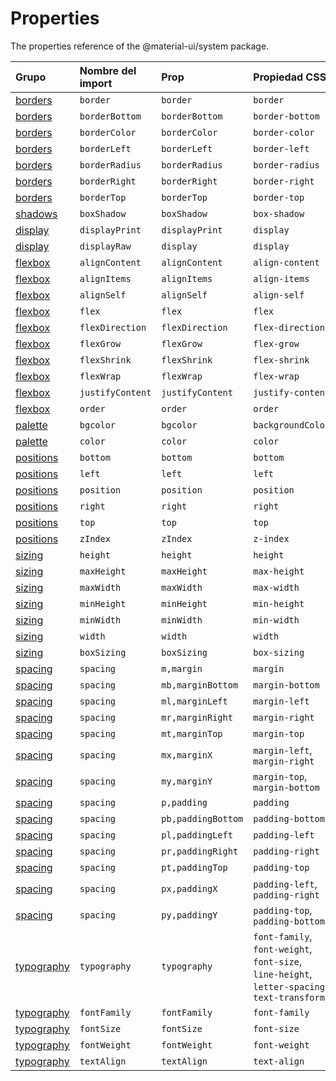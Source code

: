 # Properties

<p class="description">The properties reference of the @material-ui/system package.</p>

| Grupo                             | Nombre del import | Prop               | Propiedad CSS                                                                                | Clave del tema                                                         |
|:--------------------------------- |:----------------- |:------------------ |:-------------------------------------------------------------------------------------------- |:---------------------------------------------------------------------- |
| [borders](/system/borders/)       | `border`          | `border`           | `border`                                                                                     | `borders`                                                              |
| [borders](/system/borders/)       | `borderBottom`    | `borderBottom`     | `border-bottom`                                                                              | `borders`                                                              |
| [borders](/system/borders/)       | `borderColor`     | `borderColor`      | `border-color`                                                                               | [`palette`](/customization/default-theme/?expand-path=$.palette)       |
| [borders](/system/borders/)       | `borderLeft`      | `borderLeft`       | `border-left`                                                                                | `borders`                                                              |
| [borders](/system/borders/)       | `borderRadius`    | `borderRadius`     | `border-radius`                                                                              | [`shape`](/customization/default-theme/?expand-path=$.shape)           |
| [borders](/system/borders/)       | `borderRight`     | `borderRight`      | `border-right`                                                                               | `borders`                                                              |
| [borders](/system/borders/)       | `borderTop`       | `borderTop`        | `border-top`                                                                                 | `borders`                                                              |
| [shadows](/system/shadows/)       | `boxShadow`       | `boxShadow`        | `box-shadow`                                                                                 | `shadows`                                                              |
| [display](/system/display/)       | `displayPrint`    | `displayPrint`     | `display`                                                                                    | none                                                                   |
| [display](/system/display/)       | `displayRaw`      | `display`          | `display`                                                                                    | none                                                                   |
| [flexbox](/system/flexbox/)       | `alignContent`    | `alignContent`     | `align-content`                                                                              | none                                                                   |
| [flexbox](/system/flexbox/)       | `alignItems`      | `alignItems`       | `align-items`                                                                                | none                                                                   |
| [flexbox](/system/flexbox/)       | `alignSelf`       | `alignSelf`        | `align-self`                                                                                 | none                                                                   |
| [flexbox](/system/flexbox/)       | `flex`            | `flex`             | `flex`                                                                                       | none                                                                   |
| [flexbox](/system/flexbox/)       | `flexDirection`   | `flexDirection`    | `flex-direction`                                                                             | none                                                                   |
| [flexbox](/system/flexbox/)       | `flexGrow`        | `flexGrow`         | `flex-grow`                                                                                  | none                                                                   |
| [flexbox](/system/flexbox/)       | `flexShrink`      | `flexShrink`       | `flex-shrink`                                                                                | none                                                                   |
| [flexbox](/system/flexbox/)       | `flexWrap`        | `flexWrap`         | `flex-wrap`                                                                                  | none                                                                   |
| [flexbox](/system/flexbox/)       | `justifyContent`  | `justifyContent`   | `justify-content`                                                                            | none                                                                   |
| [flexbox](/system/flexbox/)       | `order`           | `order`            | `order`                                                                                      | none                                                                   |
| [palette](/system/palette/)       | `bgcolor`         | `bgcolor`          | `backgroundColor`                                                                            | [`palette`](/customization/default-theme/?expand-path=$.palette)       |
| [palette](/system/palette/)       | `color`           | `color`            | `color`                                                                                      | [`palette`](/customization/default-theme/?expand-path=$.palette)       |
| [positions](/system/positions/)   | `bottom`          | `bottom`           | `bottom`                                                                                     | none                                                                   |
| [positions](/system/positions/)   | `left`            | `left`             | `left`                                                                                       | none                                                                   |
| [positions](/system/positions/)   | `position`        | `position`         | `position`                                                                                   | none                                                                   |
| [positions](/system/positions/)   | `right`           | `right`            | `right`                                                                                      | none                                                                   |
| [positions](/system/positions/)   | `top`             | `top`              | `top`                                                                                        | none                                                                   |
| [positions](/system/positions/)   | `zIndex`          | `zIndex`           | `z-index`                                                                                    | [`zIndex`](/customization/default-theme/?expand-path=$.zIndex)         |
| [sizing](/system/sizing/)         | `height`          | `height`           | `height`                                                                                     | none                                                                   |
| [sizing](/system/sizing/)         | `maxHeight`       | `maxHeight`        | `max-height`                                                                                 | none                                                                   |
| [sizing](/system/sizing/)         | `maxWidth`        | `maxWidth`         | `max-width`                                                                                  | none                                                                   |
| [sizing](/system/sizing/)         | `minHeight`       | `minHeight`        | `min-height`                                                                                 | none                                                                   |
| [sizing](/system/sizing/)         | `minWidth`        | `minWidth`         | `min-width`                                                                                  | none                                                                   |
| [sizing](/system/sizing/)         | `width`           | `width`            | `width`                                                                                      | none                                                                   |
| [sizing](/system/sizing/)         | `boxSizing`       | `boxSizing`        | `box-sizing`                                                                                 | none                                                                   |
| [spacing](/system/spacing/)       | `spacing`         | `m,margin`         | `margin`                                                                                     | [`spacing`](/customization/default-theme/?expand-path=$.spacing)       |
| [spacing](/system/spacing/)       | `spacing`         | `mb,marginBottom`  | `margin-bottom`                                                                              | [`spacing`](/customization/default-theme/?expand-path=$.spacing)       |
| [spacing](/system/spacing/)       | `spacing`         | `ml,marginLeft`    | `margin-left`                                                                                | [`spacing`](/customization/default-theme/?expand-path=$.spacing)       |
| [spacing](/system/spacing/)       | `spacing`         | `mr,marginRight`   | `margin-right`                                                                               | [`spacing`](/customization/default-theme/?expand-path=$.spacing)       |
| [spacing](/system/spacing/)       | `spacing`         | `mt,marginTop`     | `margin-top`                                                                                 | [`spacing`](/customization/default-theme/?expand-path=$.spacing)       |
| [spacing](/system/spacing/)       | `spacing`         | `mx,marginX`       | `margin-left`, `margin-right`                                                                | [`spacing`](/customization/default-theme/?expand-path=$.spacing)       |
| [spacing](/system/spacing/)       | `spacing`         | `my,marginY`       | `margin-top`, `margin-bottom`                                                                | [`spacing`](/customization/default-theme/?expand-path=$.spacing)       |
| [spacing](/system/spacing/)       | `spacing`         | `p,padding`        | `padding`                                                                                    | [`spacing`](/customization/default-theme/?expand-path=$.spacing)       |
| [spacing](/system/spacing/)       | `spacing`         | `pb,paddingBottom` | `padding-bottom`                                                                             | [`spacing`](/customization/default-theme/?expand-path=$.spacing)       |
| [spacing](/system/spacing/)       | `spacing`         | `pl,paddingLeft`   | `padding-left`                                                                               | [`spacing`](/customization/default-theme/?expand-path=$.spacing)       |
| [spacing](/system/spacing/)       | `spacing`         | `pr,paddingRight`  | `padding-right`                                                                              | [`spacing`](/customization/default-theme/?expand-path=$.spacing)       |
| [spacing](/system/spacing/)       | `spacing`         | `pt,paddingTop`    | `padding-top`                                                                                | [`spacing`](/customization/default-theme/?expand-path=$.spacing)       |
| [spacing](/system/spacing/)       | `spacing`         | `px,paddingX`      | `padding-left`, `padding-right`                                                              | [`spacing`](/customization/default-theme/?expand-path=$.spacing)       |
| [spacing](/system/spacing/)       | `spacing`         | `py,paddingY`      | `padding-top`, `padding-bottom`                                                              | [`spacing`](/customization/default-theme/?expand-path=$.spacing)       |
| [typography](/system/typography/) | `typography`      | `typography`       | `font-family`, `font-weight`, `font-size`, `line-height`, `letter-spacing`, `text-transform` | [`typography`](/customization/default-theme/?expand-path=$.typography) |
| [typography](/system/typography/) | `fontFamily`      | `fontFamily`       | `font-family`                                                                                | [`typography`](/customization/default-theme/?expand-path=$.typography) |
| [typography](/system/typography/) | `fontSize`        | `fontSize`         | `font-size`                                                                                  | [`typography`](/customization/default-theme/?expand-path=$.typography) |
| [typography](/system/typography/) | `fontWeight`      | `fontWeight`       | `font-weight`                                                                                | [`typography`](/customization/default-theme/?expand-path=$.typography) |
| [typography](/system/typography/) | `textAlign`       | `textAlign`        | `text-align`                                                                                 | none                                                                   |
